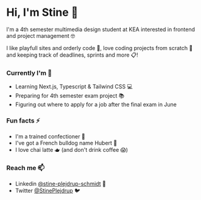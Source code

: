 # Hi, I'm Stine 👋

I'm a 4th semester multimedia design student at KEA interested in frontend and project management 🤓

I like playfull sites and orderly code 💜, love coding projects from scratch 🔧 and keeping track of deadlines, sprints and more 📋!

### Currently I'm 📆
- Learning Next.js, Typescript & Tailwind CSS 💻
- Preparing for 4th semester exam project 📚
- Figuring out where to apply for a job after the final exam in June

### Fun facts ⚡
- I'm a trained confectioner 🍰
- I've got a French bulldog name Hubert 🐾
- I love chai latte 🫖 (and don't drink coffee 😱)

### Reach me 📫
- Linkedin [@stine-plejdrup-schmidt](https://www.linkedin.com/in/stine-plejdrup-schmidt/) 🔗
- Twitter [@StinePlejdrup](https://twitter.com/StinePlejdrup) 🐦

<!--
**StinePS/StinePS** is a ✨ _special_ ✨ repository because its `README.md` (this file) appears on your GitHub profile.

Here are some ideas to get you started:

- 🔭 I’m currently working on ...
- 🌱 I’m currently learning ...
- 👯 I’m looking to collaborate on ...
- 🤔 I’m looking for help with ...
- 💬 Ask me about ...
- 📫 How to reach me: ...
- 😄 Pronouns: ...
- ⚡ Fun fact: ...
-->
